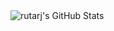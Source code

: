 <img src="https://github-readme-stats.vercel.app/api/top-langs/?username=rutarj&theme=default&show_icons=true&hide_border=true&layout=compact" alt="rutarj's GitHub Stats" />
